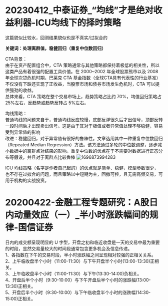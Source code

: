 # 20230412_中泰证券_“均线”才是绝对收益利器-ICU均线下的择时策略
这篇貌似比较水，回测结果貌似也是不真实/过拟合的

**关键词：处理离群值，稳健回归（重复中位数回归）**

CTA背景：<br>
由于在资产配置组合中，CTA 策略通常与其他策略都保持着极低的相关性，所以这类产品有着很强的配置工具价值。在 2000~2002 年全球股票熊市以及 2008 年全球次贷危机时期，巴莱克 CTA 基金指数（全球CTA具有代表性的行业基准）不仅没有下跌还实现了正收益，当股票市场和债券市场发生危机时，CTA 可以提供强劲的收益。<br>
总体来看，CTA 策略在整个交易市场上，趋势策略占比约 70%，均值回归策略占 25%左右，反趋势或趋势反转占 5%左右。

均线策略：<br>
普通均线的问题来自于，普通均线反应较慢，底部反弹很久后才出信号，顶部反转一段时间后才出现卖出信号。这是由于其对于极值或者异常值处理不够稳健，容易受到异常值的影响<br>
改进：稳健回归，对于异常值有很好的鲁棒性。文章选用其中一种重复中位数回归（Repeated Median Regression）方法。该方法通过多轮的中位数调整，逐步减小数据中的离群点对结果的影响。重复中位数的优点在于不需要对数据进行正态分布等假设，并且对于离群点比较鲁棒
![1696873994283](https://github.com/Marcotong21/Quant/assets/125079176/fa78f1e0-75e9-4921-9eda-1605d1501e69)

ICU 均线策略（名字是作者自己起的）的优点就是简单、稳健，模型参数很少，也不存在过拟合的问题，而且策略以中短期为主，回撤可控，且无需高频交易，可用于机构的实战投资。


# 20200422-金融工程专题研究：A股日内动量效应（一）_半小时涨跌幅间的规律-国信证券
日内的成交额呈现明显的 U 字型，开盘之初和临近收盘是一天的交易中最为重要的时段，显然交易量较大的时间段通常包含更多机会及信息传递。<br>
1、各指数在下午的交易时段，半小时涨跌幅之间呈现相对较强的正相关关系。<br>
2、上午临收盘半个小时（11:00-11:30）与下午开盘半个小时(13:00-13:30)正相关。<br>
3、上午临收盘半个小时（11:00-11:30）与下午(13:30-14:00)负相关。<br>
4、开盘后半个小时（9:30-10:00）与下午开盘后半个小时的涨跌幅(13:00-13:30)正相关。<br>
5、开盘后半个小时（9:30-10:00）与下午临收盘半个小时的涨跌幅(14:30-15:00)正相关。<br>
